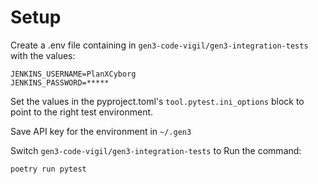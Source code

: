 # Setup

Create a .env file containing in `gen3-code-vigil/gen3-integration-tests` with the values:

```
JENKINS_USERNAME=PlanXCyborg
JENKINS_PASSWORD=*****
```

Set the values in the pyproject.toml's `tool.pytest.ini_options` block to point to the right test environment.

Save API key for the environment in `~/.gen3`

Switch `gen3-code-vigil/gen3-integration-tests` to Run the command:
```
poetry run pytest
```
